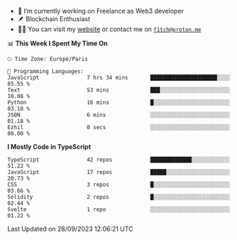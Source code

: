 - 🔭 I’m currently working on Freelance as Web3 developer
- 🪶 Blockchain Enthusiast
- 👨‍💻 You can visit my [website](https://f1tch.xyz) or contact me on [`f1tch@proton.me`](mailto:f1tch@proton.me)

<!--START_SECTION:waka-->
📊 **This Week I Spent My Time On** 

```text
🕑︎ Time Zone: Europe/Paris

💬 Programming Languages: 
JavaScript               7 hrs 34 mins       █████████████████████░░░░   85.55 % 
Text                     53 mins             ███░░░░░░░░░░░░░░░░░░░░░░   10.08 % 
Python                   16 mins             █░░░░░░░░░░░░░░░░░░░░░░░░   03.18 % 
JSON                     6 mins              ░░░░░░░░░░░░░░░░░░░░░░░░░   01.18 % 
Ezhil                    0 secs              ░░░░░░░░░░░░░░░░░░░░░░░░░   00.00 % 
```

**I Mostly Code in TypeScript** 

```text
TypeScript               42 repos            █████████████░░░░░░░░░░░░   51.22 % 
JavaScript               17 repos            █████░░░░░░░░░░░░░░░░░░░░   20.73 % 
CSS                      3 repos             █░░░░░░░░░░░░░░░░░░░░░░░░   03.66 % 
Solidity                 2 repos             █░░░░░░░░░░░░░░░░░░░░░░░░   02.44 % 
Svelte                   1 repo              ░░░░░░░░░░░░░░░░░░░░░░░░░   01.22 % 
```




 Last Updated on 28/09/2023 12:06:21 UTC
<!--END_SECTION:waka-->
